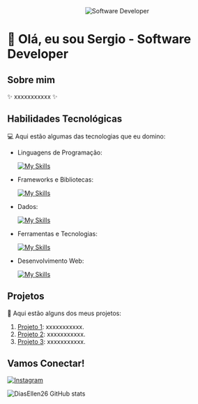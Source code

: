 <div align="center">
  <img src="https://i.pinimg.com/originals/0f/25/e4/0f25e4668c1c7740b5ed41835339d67f.gif" alt="Software Developer">
</div>

# 🚀 Olá, eu sou Sergio - Software Developer 

## Sobre mim

✨ xxxxxxxxxxx ✨

## Habilidades Tecnológicas

💻 Aqui estão algumas das tecnologias que eu domino:

-  Linguagens de Programação: 

    [![My Skills](https://skillicons.dev/icons?i=php,javascript,python)](https://skillicons.dev)
- Frameworks e Bibliotecas: 

    [![My Skills](https://skillicons.dev/icons?i=laravel,react,django)](https://skillicons.dev)
- Dados: 

    [![My Skills](https://skillicons.dev/icons?i=mysql)](https://skillicons.dev)
- Ferramentas e Tecnologias: 

    [![My Skills](https://skillicons.dev/icons?i=git,visualstudio,postman)](https://skillicons.dev)
- Desenvolvimento Web:

    [![My Skills](https://skillicons.dev/icons?i=php,html,css,javascript)](https://skillicons.dev) 
## Projetos 

🎨 Aqui estão alguns dos meus projetos:

1. [Projeto 1](https://github.com/[seu-usuario]/projeto1): xxxxxxxxxxx.
2. [Projeto 2](https://github.com/[seu-usuario]/projeto2): xxxxxxxxxxx.
3. [Projeto 3](https://github.com/[seu-usuario]/projeto3): xxxxxxxxxxx.


## Vamos Conectar!

[![Instagram](https://img.shields.io/badge/-sergio-purple?style=flat-square&logo=Instagram&logoColor=white&link={Link})](https://www.instagram.com/dev.sergioferreira/?next=%2F)


![DiasEllen26 GitHub stats](https://github-readme-stats.vercel.app/api?username=sergioferreiira\&rank_icon=percentile)


	
